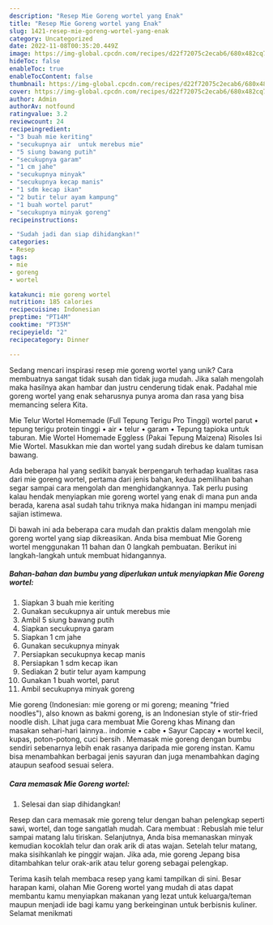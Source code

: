 ```yaml
---
description: "Resep Mie Goreng wortel yang Enak"
title: "Resep Mie Goreng wortel yang Enak"
slug: 1421-resep-mie-goreng-wortel-yang-enak
category: Uncategorized
date: 2022-11-08T00:35:20.449Z
image: https://img-global.cpcdn.com/recipes/d22f72075c2ecab6/680x482cq70/mie-goreng-wortel-foto-resep-utama.jpg
hideToc: false
enableToc: true
enableTocContent: false
thumbnail: https://img-global.cpcdn.com/recipes/d22f72075c2ecab6/680x482cq70/mie-goreng-wortel-foto-resep-utama.jpg
cover: https://img-global.cpcdn.com/recipes/d22f72075c2ecab6/680x482cq70/mie-goreng-wortel-foto-resep-utama.jpg
author: Admin
authorAv: notfound
ratingvalue: 3.2
reviewcount: 24
recipeingredient:
- "3 buah mie keriting"
- "secukupnya air  untuk merebus mie"
- "5 siung bawang putih"
- "secukupnya garam"
- "1 cm jahe"
- "secukupnya minyak"
- "secukupnya kecap manis"
- "1 sdm kecap ikan"
- "2 butir telur ayam kampung"
- "1 buah wortel parut"
- "secukupnya minyak goreng"
recipeinstructions:

- "Sudah jadi dan siap dihidangkan!"
categories:
- Resep
tags:
- mie
- goreng
- wortel

katakunci: mie goreng wortel 
nutrition: 185 calories
recipecuisine: Indonesian
preptime: "PT14M"
cooktime: "PT35M"
recipeyield: "2"
recipecategory: Dinner

---
```





Sedang mencari inspirasi resep mie goreng wortel yang unik? Cara membuatnya sangat tidak susah dan tidak juga mudah. Jika salah mengolah maka hasilnya akan hambar dan justru cenderung tidak enak. Padahal mie goreng wortel yang enak seharusnya punya aroma dan rasa yang bisa memancing selera Kita.





Mie Telur Wortel Homemade (Full Tepung Terigu Pro Tinggi) wortel parut • tepung terigu protein tinggi • air • telur • garam • Tepung tapioka untuk taburan. Mie Wortel Homemade Eggless (Pakai Tepung Maizena) Risoles Isi Mie Wortel. Masukkan mie dan wortel yang sudah direbus ke dalam tumisan bawang.

Ada beberapa hal yang sedikit banyak berpengaruh terhadap kualitas rasa dari mie goreng wortel, pertama dari jenis bahan, kedua pemilihan bahan segar sampai cara mengolah dan menghidangkannya. Tak perlu pusing kalau hendak menyiapkan mie goreng wortel yang enak di mana pun anda berada, karena asal sudah tahu triknya maka hidangan ini mampu menjadi sajian istimewa.






Di bawah ini ada beberapa cara mudah dan praktis dalam mengolah mie goreng wortel yang siap dikreasikan. Anda bisa membuat Mie Goreng wortel menggunakan 11 bahan dan 0 langkah pembuatan. Berikut ini langkah-langkah untuk membuat hidangannya.

<!--inarticleads1-->

##### Bahan-bahan dan bumbu yang diperlukan untuk menyiapkan Mie Goreng wortel:

1. Siapkan 3 buah mie keriting
1. Gunakan secukupnya air  untuk merebus mie
1. Ambil 5 siung bawang putih
1. Siapkan secukupnya garam
1. Siapkan 1 cm jahe
1. Gunakan secukupnya minyak
1. Persiapkan secukupnya kecap manis
1. Persiapkan 1 sdm kecap ikan
1. Sediakan 2 butir telur ayam kampung
1. Gunakan 1 buah wortel, parut
1. Ambil secukupnya minyak goreng


Mie goreng (Indonesian: mie goreng or mi goreng; meaning &#34;fried noodles&#34;), also known as bakmi goreng, is an Indonesian style of stir-fried noodle dish. Lihat juga cara membuat Mie Goreng khas Minang dan masakan sehari-hari lainnya.. indomie • cabe • Sayur Capcay • wortel kecil, kupas, poton-potong, cuci bersih . Memasak mie goreng dengan bumbu sendiri sebenarnya lebih enak rasanya daripada mie goreng instan. Kamu bisa menambahkan berbagai jenis sayuran dan juga menambahkan daging ataupun seafood sesuai selera. 

<!--inarticleads2-->

##### Cara memasak Mie Goreng wortel:


1. Selesai dan siap dihidangkan!

Resep dan cara memasak mie goreng telur dengan bahan pelengkap seperti sawi, wortel, dan toge sangatlah mudah. Cara membuat : Rebuslah mie telur sampai matang lalu tiriskan. Selanjutnya, Anda bisa memanaskan minyak kemudian kocoklah telur dan orak arik di atas wajan. Setelah telur matang, maka sisihkanlah ke pinggir wajan. Jika ada, mie goreng Jepang bisa ditambahkan telur orak-arik atau telur goreng sebagai pelengkap. 

Terima kasih telah membaca resep yang kami tampilkan di sini. Besar harapan kami, olahan Mie Goreng wortel yang mudah di atas dapat membantu kamu menyiapkan makanan yang lezat untuk keluarga/teman maupun menjadi ide bagi kamu yang berkeinginan untuk berbisnis kuliner. Selamat menikmati
